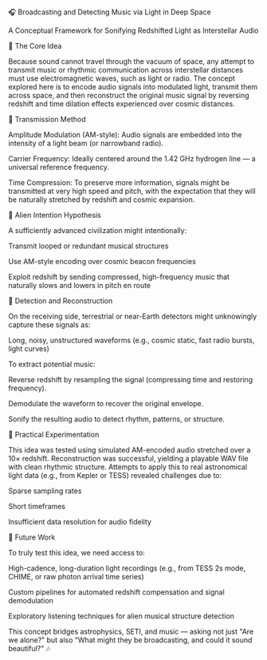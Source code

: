 🎧 Broadcasting and Detecting Music via Light in Deep Space

A Conceptual Framework for Sonifying Redshifted Light as Interstellar Audio

📡 The Core Idea

Because sound cannot travel through the vacuum of space, any attempt to transmit music or rhythmic communication across interstellar distances must use electromagnetic waves, such as light or radio. The concept explored here is to encode audio signals into modulated light, transmit them across space, and then reconstruct the original music signal by reversing redshift and time dilation effects experienced over cosmic distances.

🔁 Transmission Method

Amplitude Modulation (AM-style): Audio signals are embedded into the intensity of a light beam (or narrowband radio).

Carrier Frequency: Ideally centered around the 1.42 GHz hydrogen line — a universal reference frequency.

Time Compression: To preserve more information, signals might be transmitted at very high speed and pitch, with the expectation that they will be naturally stretched by redshift and cosmic expansion.

🧠 Alien Intention Hypothesis

A sufficiently advanced civilization might intentionally:

Transmit looped or redundant musical structures

Use AM-style encoding over cosmic beacon frequencies

Exploit redshift by sending compressed, high-frequency music that naturally slows and lowers in pitch en route

🔬 Detection and Reconstruction

On the receiving side, terrestrial or near-Earth detectors might unknowingly capture these signals as:

Long, noisy, unstructured waveforms
(e.g., cosmic static, fast radio bursts, light curves)

To extract potential music:

Reverse redshift by resampling the signal (compressing time and restoring frequency).

Demodulate the waveform to recover the original envelope.

Sonify the resulting audio to detect rhythm, patterns, or structure.

🚀 Practical Experimentation

This idea was tested using simulated AM-encoded audio stretched over a 10× redshift. Reconstruction was successful, yielding a playable WAV file with clean rhythmic structure. Attempts to apply this to real astronomical light data (e.g., from Kepler or TESS) revealed challenges due to:

Sparse sampling rates

Short timeframes

Insufficient data resolution for audio fidelity

🌌 Future Work

To truly test this idea, we need access to:

High-cadence, long-duration light recordings (e.g., from TESS 2s mode, CHIME, or raw photon arrival time series)

Custom pipelines for automated redshift compensation and signal demodulation

Exploratory listening techniques for alien musical structure detection

This concept bridges astrophysics, SETI, and music — asking not just "Are we alone?" but also "What might they be broadcasting, and could it sound beautiful?" 🎶
